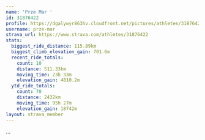 ```yaml
---
name: 'Prze Mar '
id: 31876422
profile: https://dgalywyr863hv.cloudfront.net/pictures/athletes/31876422/22548952/2/large.jpg
username: prze-mar
strava_url: https://www.strava.com/athletes/31876422
stats:
  biggest_ride_distance: 115.89km
  biggest_climb_elevation_gain: 701.6m
  recent_ride_totals:
    count: 10
    distance: 511.33km
    moving_time: 23h 33m
    elevation_gain: 4810.2m
  ytd_ride_totals:
    count: 70
    distance: 2432km
    moving_time: 95h 27m
    elevation_gain: 18742m
layout: strava_member
--- 
```

...
